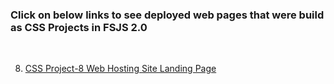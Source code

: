 ### Click on below links to see deployed web pages that were build as CSS Projects in FSJS 2.0
<br/>

8. [CSS Project-8 Web Hosting Site Landing Page](https://hosting-site-landing-app.netlify.app/)
